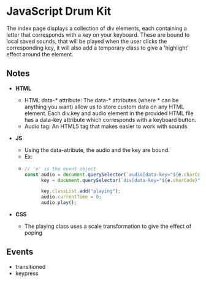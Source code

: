 # JavaScript Drum Kit
The index page displays a collection of div elements, each containing a letter that corresponds with a key on your keyboard. These are bound to local saved sounds, that will be played when the user clicks the corresponding key, it will also add a temporary class to give a 'highlight' effect around the element.
## Notes
* **HTML**
    - HTML data-* attribute: The data-* attributes (where * can be anything you want) allow us to store custom data on any HTML element. Each div.key and audio element in the provided HTML file has a data-key attribute which corresponds with a keyboard button.
    - Audio tag: An HTML5 tag that makes easier to work with sounds

* **JS**
    - Using the data-atribute, the audio and the key are bound.
    - Ex:
    - ```javascript 
      // 'e' is the event object
      const audio = document.querySelector(`audio[data-key="${e.charCode}"]`),
		    key = document.querySelector(`div[data-key="${e.charCode}"]`);

            key.classList.add("playing");
		    audio.currentTime = 0;
			audio.play();
      ```

* **CSS**
    - The playing class uses a scale transformation to give the effect of poping

## Events
* transitioned
* keypress
